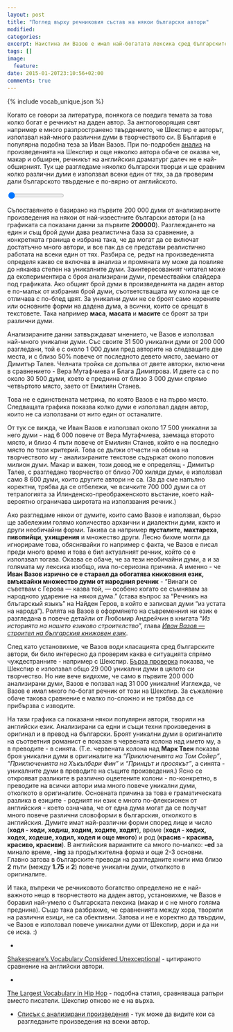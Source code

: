 ```yaml
---
layout: post
title: "Поглед върху речниковия състав на някои български автори"
modified:
categories: 
excerpt: Наистина ли Вазов е имал най-богатата лексика сред българските автори?
tags: []
image:
  feature:
date: 2015-01-20T23:10:56+02:00
comments: true
---
```


<img src="/images/vocab_graph.png" style="display: none;" />

<script type="text/javascript" src="/assets/js/vendor/Chart.min.js"></script>
{% include vocab_unique.json %}

Когато се говори за литература, понякога се повдига темата за това колко богат е речникът на даден автор. За англоговорящия свят например е много разпространено твърдението, че Шекспир е авторът, използвал най-много различни думи в творчеството си. В България е популярна подобна теза за Иван Вазов.
При по-подробен
<a href="http://zwischenzugs.wordpress.com/2011/03/06/shakespeare_unexceptional_vocabulary/" target="_blank">анализ</a>
на произведенията на Шекспир и още няколко автора обаче се оказва че, макар и обширен, речникът на английския драматург далеч не е най-обширният.
Тук ще разгледаме няколко български творци и ще сравним колко различни думи е използвал всеки  един от тях, за да проверим дали българското твърдение е по-вярно от английското.

<canvas id="totalUnique" width="550" height="400"></canvas>
<form>
  <input id="corpusSizeSlider" type="range" min="200000" max="600000" step="10000" value="200000"></input>
</form>
<script type="text/javascript">
  var totalUniqueCtx = document.getElementById('totalUnique').getContext('2d');
  var options = {
    scaleLabel: " <%= value %>",
    scaleShowVerticalLines: false,
    barValueSpacing: 10,
    scaleFontStyle: 'bold',
    scaleFontSize: 14,
    scaleFontColor: '#444',
    responsive: true,
    scaleOverride: true,
    scaleSteps: 5,
    scaleStepWidth: 10000,
    scaleStartValue: 0
  };

  var authorNames = ['Иван Вазов', 'Вера Мутафчиева', 'Блага Димитрова', 'Емилиян Станев', 'Димитър Димов', 'Елин Пелин', 'Йордан Радичков', 'Йордан Йовков', 'Димитър Талев'];
  authorNames.reverse();
  var corpusSize = unique['total'];

  var totalUniqueChart = new Chart(totalUniqueCtx).Bar({
    labels: authorNames,
    datasets: [{
      fillColor: "rgba(151,187,205,0.8)",
      data: unique[200000]
    }]
  }, options);

  var corpusSizeSlider = document.getElementById('corpusSizeSlider');
  corpusSizeSlider.onchange = corpusSizeSlider.oninput = function (event) {
    var selectedCorpusSize = this.value;
    var selectedData = unique[selectedCorpusSize];
    totalUniqueChart.datasets[0].bars.forEach(function (bar, barIndex) {
      bar.value = selectedData[barIndex];
      if (selectedCorpusSize > corpusSize[barIndex]) {
        bar.fillColor = "rgba(151,187,205,0.3)";
      } else {
        bar.fillColor = "rgba(151,187,205,0.8)";
      }
    });
    totalUniqueChart.update();
    var corpusSizeSpan = document.getElementById('corpusSize');
    corpusSizeSpan.innerHTML = this.value;
  };
</script>

Съпоставянето е базирано на първите 200 000 думи от анализираните произведения на някои
от най-известните български автори (а на графиката са показани данни за първите
<span id="corpusSize" style="font-weight: bold;">200000</span>).
Разглеждането на един и същ брой думи дава реалистична база за сравнение, а конкретната граница
е избрана така, че да могат да се включат достатъчно много автори, и все пак да се представи реалистично
работата на всеки един от тях. Разбира се, редът на произведенията определя какво се включва в анализа и
промяната му може да повлияе до някаква степен на уникалните думи.
Заинтересованият читател може да експериментира с броя анализирани думи,
премествайки слайдера под графиката. Ако общият брой думи в произведенията на даден автор е по-малък от избрания брой думи,
съответстващата му колона ще се отличава с по-блед цвят.
За уникални думи не се броят само корените или основните форми на дадена дума, а всички, които се срещат в текстовете. Така например **маса**, **масата** и **масите** се броят за три различни думи.

Анализираните данни затвърждават мнението, че Вазов е използвал най-много уникални думи.
Със своите 31 500 уникални думи от 200 000 разгледани, той е с около 1 000 думи пред авторите на следващите две места, и с близо 50% повече от последното девето място, заемано от Димитър Талев.
Челната тройка се допълва от двете авторки, включени в сравнението - Вера Мутафчиева и Блага Димитрова. И двете са с по около 30 500 думи,
което е преднина от близо 3 000 думи спрямо четвъртото място, заето от Емилиян Станев.

Това не е единствената метрика, по която Вазов е на първо място. Следващата графика показва колко думи е използвал даден автор, които не са използвани от нито един от останалите.

<canvas id="uniquePerAuthor" width="550" height="400"></canvas>
<script type="text/javascript">
  var uniquePerAuthorCtx = document.getElementById('uniquePerAuthor').getContext('2d');
  var options = {
    scaleLabel: " <%= value %>",
    scaleShowVerticalLines: false,
    barValueSpacing: 10,
    scaleFontStyle: 'bold',
    scaleFontSize: 14,
    scaleFontColor: '#444',
    responsive: true
  };

  var uniquePerAuthor = [17568, 11195, 7190, 4949, 8030, 5331, 7356, 7057, 8679];
  uniquePerAuthor.reverse();
  var uniquePerAuthorChart = new Chart(uniquePerAuthorCtx).Bar({
    labels: authorNames,
    datasets: [{
      fillColor: "rgba(92, 180, 223, 0.8)",
      data: uniquePerAuthor
    }]
  }, options);

</script>

От тук се вижда, че Иван Вазов е използвал около 17 500 уникални за него думи - над 6 000 повече от Вера Мутафчиева, заемаща второто място, и близо 4 пъти повече от Емилиян Станев, който е на последно място по този критерий.
Това се дължи отчасти на обема на творчеството му - анализираните текстове съдържат около половин милион думи. Макар и важен, този довод не е определящ - Димитър Талев, с разгледано творчество от близо 700 хиляди думи, е използвал само 8 600 думи, които другите автори не са. (За да сме напълно коректни, трябва да се отбележи, че всичките <span style="white-space: nowrap;">700 000</span> думи са от тетралогията за Илинденско-преображенското въстание, което най-вероятно ограничава широтата на използвания речник.)

Ако разгледаме някои от думите, които само Вазов е използвал, бързо ще забележим голямо количество архаични и диалектни думи, както и други необичайни форми. Такива са например **пусталите**, **махтареха**, **пивопийци**, **ухищрения** и множество други. Лесно бихме могли да игнорираме това, обяснявайки го например с факта, че Вазов е писал преди много време и това е бил актуалният речник, който се е използвал тогава. Оказва се обаче, че за тези необичайни думи, а и за голямата му лексика изобщо, има по-сериозна причина.
А именно - че **Иван Вазов изрично се е стараел да обогатява книжовния език, вмъквайки множество думи от народния речник** - “Винаги се съветвам с Герова — казва той, — особено когато се съмнявам за народното ударение на някоя дума.” (става въпрос за “Речникъ на блъгарскый языкъ” на Найден Геров, в който е записвал думи “из устата на народа”).
Ролята на Вазов в оформянето на съвременния ни език е разгледана в повече детайли от Любомир
Андрейчин в книгата “*Из историята на нашето езиково строителство*”, глава
<a href="http://www.promacedonia.org/la/la5_8.html" target="_blank">*Иван Вазов — строител на българския книжовен език*</a>.

След като установихме, че Вазов води класацията сред българските автори, би било интересно да проверим каква е ситуацията спрямо чуждестранните - например с Шекспир.
<a href="http://www.opensourceshakespeare.org/stats/" target="_blank">Бърза проверка</a>
показва, че Шекспир е използвал общо 29 000 уникални думи в цялото си творчество. Но ние вече видяхме, че само в първите 200 000 анализирани думи, Вазов е ползвал над 31 000 уникални! Изглежда, че Вазов е имал много по-богат речник от този на Шекспир. За съжаление обаче такова сравнение е малко по-сложно и не трябва да се прибързва с изводите.

<canvas id="englishAuthors" width="550" height="400"></canvas>
<script type="text/javascript">
  var englishAuthorsCtx = document.getElementById('englishAuthors').getContext('2d');
  var options = {
    scaleLabel: " <%= value %>",
    scaleShowVerticalLines: false,
    barValueSpacing: 10,
    scaleFontStyle: 'bold',
    scaleFontSize: 14,
    scaleFontColor: '#444',
    responsive: true
  };

  var englishAuthorNames = ['Arthur Conan Doyle', 'Mark Twain', 'Charles Dickens', 'Jack London', 'Артър Конан Дойл', 'Марк Твен', 'Джек Лондон', 'Чарлз Дикенс'];
  var englishAuthorUnique = [11992, 13740, 14072, 14477, 23770, 25198, 25544, 27143];

  var englishAuthorNames = ['Артър Конан Дойл', 'Марк Твен', 'Джек Лондон', 'Чарлз Дикенс'];
  var englishWorks = [11992, 13740, 14477, 14072];
  var translatedWorks = [23770, 25198, 25544, 27143];
  var englishAuthorsChart = new Chart(englishAuthorsCtx).Bar({
    labels: englishAuthorNames,
    datasets: [{
      fillColor: "rgba(255, 90, 95, 0.5)",
      data: englishWorks
    }, {
      fillColor: "rgba(92, 180, 223, 0.8)",
      data: translatedWorks
    }]
  }, options);
</script>

На тази графика са показани някои популярни автори, творили на английски език.
Анализирани са едни и същи техни произведения в оригинал и в превод на български.
Броят уникални думи в оригиналите на съответния романист е показан в червената колона над името му, а в преводите - в синята.
(Т.е. червената колона над **Марк Твен** показва броя уникални думи в оригиналите на *“Приключенията на Том Сойер”*, *“Приключенията на Хъкълбери Фин”* и *“Принцът и просякът”*, а синята - уникалните думи в преводите на същите произведения.)
Ясно се открояват разликите в различно оцветените колони - по-конкретно, в преводите на всички
автори има много повече уникални думи, отколкото в оригиналите.
Основната причина за това е граматическата разлика в езиците - родният ни език е много по-флексионен от английския - което означава, че от една дума могат да се получат много повече различни словоформи в българския, отколкото в английския.
Думите имат най-различни форми според лице и число (**ходя - ходи, ходиш, ходим, ходите, ходят**), време (**ходя - ходих, ходех, ходеше, ходил, ходел и още много**) и род (**красив - красива, красиво, красиви**).
В английския вариантите са много по-малко: **-ed** за минало време, **-ing** за продължителна форма и още 2-3 основни.
Главно затова в българските преводи на разгледаните книги има близо **2** пъти (между **1.75** и **2**) повече уникални думи, отколкото в оригиналите.

И така, въпреки че речниковото богатство определено не е най-важното нещо в творчеството на даден автор, установихме,
че Вазов е боравил най-умело с българската лексика (макар и с не много голяма преднина). Също така разбрахме, че сравненията между хора,
творили на различни езици, не са обективни. Затова и не е коректно да твърдим, че Вазов е използвал повече уникални
думи от Шекспир, дори и да ни се иска. :)

- <a href="https://zwischenzugs.wordpress.com/2011/03/06/shakespeare_unexceptional_vocabulary/" target="_blank">
Shakespeare’s Vocabulary Considered Unexceptional</a> - цитираното сравнение на английски автори.

- <a href="http://rappers.mdaniels.com.s3-website-us-east-1.amazonaws.com" target="_blank">
The Largest Vocabulary in Hip Hop</a> - подобна статия, сравняваща рапъри вместо писатели. Шекспир отново не е на върха.

- <a href="https://docs.google.com/spreadsheets/d/1DyULjnbYfDhPlsiHPIvaSvKlFG04DJ4eXxYQCRx75Ec/edit?usp=sharing" target="_blank">Списък с анализирани произведения</a> - тук може да видите кои са разгледаните произведения на всеки автор.
